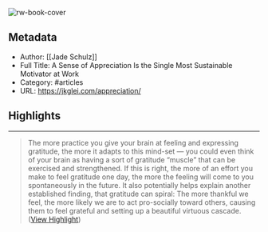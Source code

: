 ![rw-book-cover](https://readwise-assets.s3.amazonaws.com/static/images/article2.74d541386bbf.png)

## Metadata
- Author: [[Jade Schulz]]
- Full Title: A Sense of Appreciation Is the Single Most Sustainable Motivator at Work
- Category: #articles
- URL: https://jkglei.com/appreciation/

## Highlights
***

> The more practice you give your brain at feeling and expressing gratitude, the more it adapts to this mind-set — you could even think of your brain as having a sort of gratitude “muscle” that can be exercised and strengthened. If this is right, the more of an effort you make to feel gratitude one day, the more the feeling will come to you spontaneously in the future. It also potentially helps explain another established finding, that gratitude can spiral: The more thankful we feel, the more likely we are to act pro-socially toward others, causing them to feel grateful and setting up a beautiful virtuous cascade. ([View Highlight](https://instapaper.com/read/1520862676/20034940))

